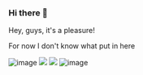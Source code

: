 ### Hi there 👋

Hey, guys, it's a pleasure!

For now I don't know what put in here

![image](https://img.shields.io/badge/Gmail-D14836?style=for-the-badge&logo=gmail&logoColor=white)
<img src="{https://img.shields.io/badge/englucascbmelo@gmail.com-D14836?style=for-the-badge&logo=gmail&logoColor=white}" />
<img src="{[BadgeURLHere](https://img.shields.io/badge/Telegram-2CA5E0?style=for-the-badge&logo=telegram&logoColor=white)}" />
![image](https://img.shields.io/badge/Telegram-2CA5E0?style=for-the-badge&logo=telegram&logoColor=white)
<!--
**devLucasCBMelo/devLucasCBMelo** is a ✨ _special_ ✨ repository because its `README.md` (this file) appears on your GitHub profile.

Here are some ideas to get you started:

- 🔭 I’m currently working on ...
- 🌱 I’m currently learning ...
- 👯 I’m looking to collaborate on ...
- 🤔 I’m looking for help with ...
- 💬 Ask me about ...
- 📫 How to reach me: ...
- 😄 Pronouns: ...
- ⚡ Fun fact: ...
-->
